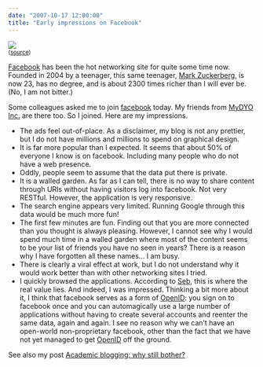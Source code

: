 ```yaml
---
date: "2007-10-17 12:00:00"
title: "Early impressions on Facebook"
---
```



<img decoding="async" src="http://farm2.static.flickr.com/1344/1236029063_0edc52385d_m.jpg" /><br/><small>([source](http://www.flickr.com/photos/niallkennedy/))</small>

[Facebook](https://www.facebook.com) has been the hot networking site for quite some time now. Founded in 2004 by a teenager, this same teenager, [Mark Zuckerberg](https://en.wikipedia.org/wiki/Mark_Zuckerberg), is now 23, has no degree, and is about 2300 times richer than I will ever be. (No, I am not bitter.)

Some colleagues asked me to join [facebook](https://www.facebook.com) today. My friends from [MyDYO Inc.](https://isfanstartup.blogspot.com/2007_03_01_archive.html) are there too. So I joined. Here are my impressions.

- The ads feel out-of-place. As a disclaimer, my blog is not any prettier, but I do not have millions and millions to spend on graphical design.
- It is far more popular than I expected. It seems that about 50% of everyone I know is on facebook. Including many people who do not have a web presence.
- Oddly, people seem to assume that the data put there is private.
- It is a walled garden. As far as I can tell, there is no way to share content through URIs without having visitors log into facebook. Not very RESTful. However, the application is very responsive.
- The search engine appears very limited. Running Google through this data would be much more fun!
- The first few minutes are fun. Finding out that you are more connected than you thought is always pleasing. However, I cannot see why I would spend much time in a walled garden where most of the content seems to be your list of friends you have no seen in years? There is a reason why I have forgotten all these names&hellip; I am busy.
- There is clearly a viral effect at work, but I do not understand why it would work better than with other networking sites I tried.
- I quickly browsed the applications. According to [Seb](http://radio-weblogs.com/0110772/), this is where the real value lies. And indeed, I was impressed. Thinking a bit more about it, I think that facebook serves as a form of [OpenID](https://en.wikipedia.org/wiki/Openid): you sign on to facebook once and you can automagically use a large number of applications without having to create several accounts and reenter the same data, again and again. I see no reason why we can&rsquo;t have an open-world non-proprietary facebook, other than the fact that we have not yet managed to get [OpenID](https://en.wikipedia.org/wiki/Openid) off the ground.


See also my post [Academic blogging: why still bother?](/lemire/blog/2006/04/06/academic-blogging-why-still-bother/)

